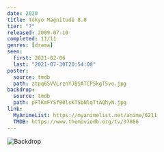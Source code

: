 ```yaml
---
date: 2020
title: Tokyo Magnitude 8.0
tier: "?"
released: 2009-07-10
completed: 11/11
genres: [drama]
seen:
  first: 2021-02-06
  last: "2021-07-30T20:54:08"
poster:
  source: tmdb
  path: ztpq6SVVLrznYJBSATCPSkgT5vo.jpg
backdrop:
  source: tmdb
  path: pFlKmFYSf90lsKTSbNlqTtAQhyN.jpg
link:
  MyAnimeList: https://myanimelist.net/anime/6211
  TMDB: https://www.themoviedb.org/tv/37866
---
```


![Backdrop](https://image.tmdb.org/t/p/w1280/3TupOzrlDOjBLwJqxBy9Zyu4V2d.jpg "Source: TMDB")
